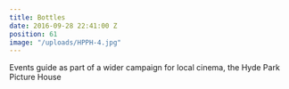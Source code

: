 ```yaml
---
title: Bottles
date: 2016-09-28 22:41:00 Z
position: 61
image: "/uploads/HPPH-4.jpg"
---
```


Events guide as part of a wider campaign for local cinema, the Hyde Park Picture House
